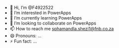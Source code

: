 - 👋 Hi, I’m @F4922522
- 👀 I’m interested in PowerApps
- 🌱 I’m currently learning PowerApps
- 💞️ I’m looking to collaborate on PowerApps
- 📫 How to reach me sphamandla.shezi1@fnb.co.za
- 😄 Pronouns: ...
- ⚡ Fun fact: ...

<!---
F4922522/F4922522 is a ✨ special ✨ repository because its `README.md` (this file) appears on your GitHub profile.
You can click the Preview link to take a look at your changes.
--->
